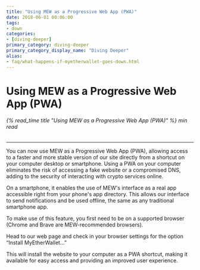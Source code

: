 ```yaml
---
title: "Using MEW as a Progressive Web App (PWA)"
date: 2018-06-01 00:06:00
tags:
- down
categories:
- [diving-deeper]
primary_category: diving-deeper
primary_category_display_name: "Diving Deeper"
alias:
- faq/what-happens-if-myetherwallet-goes-down.html
---
```



# __Using MEW as a Progressive Web App (PWA)__
###### {% read_time title "Using MEW as a Progressive Web App (PWA)" %} min read
***

You can now use MEW as a Progressive Web App (PWA), allowing access to a faster and more stable version of our site directly from a shortcut on your computer desktop or smartphone. Using a PWA on your computer eliminates the risk of accessing a fake website or a compromised DNS, adding to the security of interacting with crypto services online. 

On a smartphone, it enables the use of MEW's interface as a real app accessible right from your phone's app directory. This allows our interface to send notifications and be used offline, the same as any traditional smartphone app. 

To make use of this feature, you first need to be on a supported browser (Chrome and Brave are MEW-recommended browsers).

Head to our web page and check in your browser settings for the option “Install MyEtherWallet…”

This will install the website to your computer as a PWA shortcut, making it available for easy access and providing an improved user experience.
